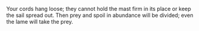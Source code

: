 Your cords hang loose; they cannot hold the mast firm in its place or keep the sail spread out. Then prey and spoil in abundance will be divided; even the lame will take the prey.
